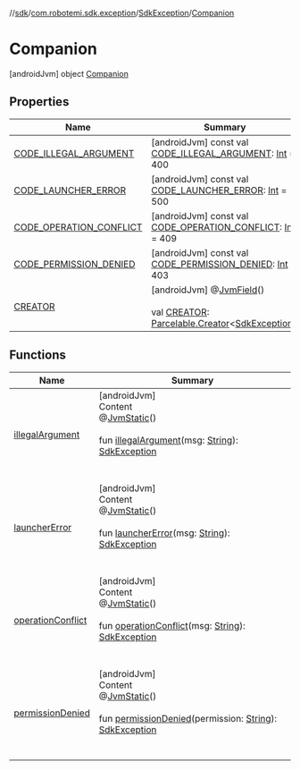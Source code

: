 //[sdk](../../../../index.md)/[com.robotemi.sdk.exception](../../index.md)/[SdkException](../index.md)/[Companion](index.md)



# Companion  
 [androidJvm] object [Companion](index.md)   


## Properties  
  
|  Name |  Summary | 
|---|---|
| <a name="com.robotemi.sdk.exception/SdkException.Companion/CODE_ILLEGAL_ARGUMENT/#/PointingToDeclaration/"></a>[CODE_ILLEGAL_ARGUMENT](-c-o-d-e_-i-l-l-e-g-a-l_-a-r-g-u-m-e-n-t.md)| <a name="com.robotemi.sdk.exception/SdkException.Companion/CODE_ILLEGAL_ARGUMENT/#/PointingToDeclaration/"></a> [androidJvm] const val [CODE_ILLEGAL_ARGUMENT](-c-o-d-e_-i-l-l-e-g-a-l_-a-r-g-u-m-e-n-t.md): [Int](https://kotlinlang.org/api/latest/jvm/stdlib/kotlin/-int/index.html) = 400   <br>|
| <a name="com.robotemi.sdk.exception/SdkException.Companion/CODE_LAUNCHER_ERROR/#/PointingToDeclaration/"></a>[CODE_LAUNCHER_ERROR](-c-o-d-e_-l-a-u-n-c-h-e-r_-e-r-r-o-r.md)| <a name="com.robotemi.sdk.exception/SdkException.Companion/CODE_LAUNCHER_ERROR/#/PointingToDeclaration/"></a> [androidJvm] const val [CODE_LAUNCHER_ERROR](-c-o-d-e_-l-a-u-n-c-h-e-r_-e-r-r-o-r.md): [Int](https://kotlinlang.org/api/latest/jvm/stdlib/kotlin/-int/index.html) = 500   <br>|
| <a name="com.robotemi.sdk.exception/SdkException.Companion/CODE_OPERATION_CONFLICT/#/PointingToDeclaration/"></a>[CODE_OPERATION_CONFLICT](-c-o-d-e_-o-p-e-r-a-t-i-o-n_-c-o-n-f-l-i-c-t.md)| <a name="com.robotemi.sdk.exception/SdkException.Companion/CODE_OPERATION_CONFLICT/#/PointingToDeclaration/"></a> [androidJvm] const val [CODE_OPERATION_CONFLICT](-c-o-d-e_-o-p-e-r-a-t-i-o-n_-c-o-n-f-l-i-c-t.md): [Int](https://kotlinlang.org/api/latest/jvm/stdlib/kotlin/-int/index.html) = 409   <br>|
| <a name="com.robotemi.sdk.exception/SdkException.Companion/CODE_PERMISSION_DENIED/#/PointingToDeclaration/"></a>[CODE_PERMISSION_DENIED](-c-o-d-e_-p-e-r-m-i-s-s-i-o-n_-d-e-n-i-e-d.md)| <a name="com.robotemi.sdk.exception/SdkException.Companion/CODE_PERMISSION_DENIED/#/PointingToDeclaration/"></a> [androidJvm] const val [CODE_PERMISSION_DENIED](-c-o-d-e_-p-e-r-m-i-s-s-i-o-n_-d-e-n-i-e-d.md): [Int](https://kotlinlang.org/api/latest/jvm/stdlib/kotlin/-int/index.html) = 403   <br>|
| <a name="com.robotemi.sdk.exception/SdkException.Companion/CREATOR/#/PointingToDeclaration/"></a>[CREATOR](-c-r-e-a-t-o-r.md)| <a name="com.robotemi.sdk.exception/SdkException.Companion/CREATOR/#/PointingToDeclaration/"></a> [androidJvm] @[JvmField](https://kotlinlang.org/api/latest/jvm/stdlib/kotlin.jvm/-jvm-field/index.html)()  <br>  <br>val [CREATOR](-c-r-e-a-t-o-r.md): [Parcelable.Creator](https://developer.android.com/reference/kotlin/android/os/Parcelable.Creator.html)<[SdkException](../index.md)>   <br>|


## Functions  
  
|  Name |  Summary | 
|---|---|
| <a name="com.robotemi.sdk.exception/SdkException.Companion/illegalArgument/#kotlin.String/PointingToDeclaration/"></a>[illegalArgument](illegal-argument.md)| <a name="com.robotemi.sdk.exception/SdkException.Companion/illegalArgument/#kotlin.String/PointingToDeclaration/"></a>[androidJvm]  <br>Content  <br>@[JvmStatic](https://kotlinlang.org/api/latest/jvm/stdlib/kotlin.jvm/-jvm-static/index.html)()  <br>  <br>fun [illegalArgument](illegal-argument.md)(msg: [String](https://kotlinlang.org/api/latest/jvm/stdlib/kotlin/-string/index.html)): [SdkException](../index.md)  <br><br><br>|
| <a name="com.robotemi.sdk.exception/SdkException.Companion/launcherError/#kotlin.String/PointingToDeclaration/"></a>[launcherError](launcher-error.md)| <a name="com.robotemi.sdk.exception/SdkException.Companion/launcherError/#kotlin.String/PointingToDeclaration/"></a>[androidJvm]  <br>Content  <br>@[JvmStatic](https://kotlinlang.org/api/latest/jvm/stdlib/kotlin.jvm/-jvm-static/index.html)()  <br>  <br>fun [launcherError](launcher-error.md)(msg: [String](https://kotlinlang.org/api/latest/jvm/stdlib/kotlin/-string/index.html)): [SdkException](../index.md)  <br><br><br>|
| <a name="com.robotemi.sdk.exception/SdkException.Companion/operationConflict/#kotlin.String/PointingToDeclaration/"></a>[operationConflict](operation-conflict.md)| <a name="com.robotemi.sdk.exception/SdkException.Companion/operationConflict/#kotlin.String/PointingToDeclaration/"></a>[androidJvm]  <br>Content  <br>@[JvmStatic](https://kotlinlang.org/api/latest/jvm/stdlib/kotlin.jvm/-jvm-static/index.html)()  <br>  <br>fun [operationConflict](operation-conflict.md)(msg: [String](https://kotlinlang.org/api/latest/jvm/stdlib/kotlin/-string/index.html)): [SdkException](../index.md)  <br><br><br>|
| <a name="com.robotemi.sdk.exception/SdkException.Companion/permissionDenied/#kotlin.String/PointingToDeclaration/"></a>[permissionDenied](permission-denied.md)| <a name="com.robotemi.sdk.exception/SdkException.Companion/permissionDenied/#kotlin.String/PointingToDeclaration/"></a>[androidJvm]  <br>Content  <br>@[JvmStatic](https://kotlinlang.org/api/latest/jvm/stdlib/kotlin.jvm/-jvm-static/index.html)()  <br>  <br>fun [permissionDenied](permission-denied.md)(permission: [String](https://kotlinlang.org/api/latest/jvm/stdlib/kotlin/-string/index.html)): [SdkException](../index.md)  <br><br><br>|

